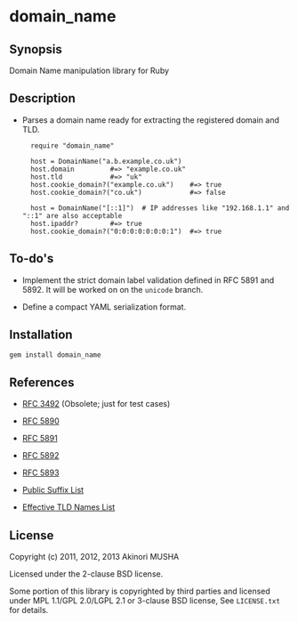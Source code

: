 domain_name
===========

Synopsis
--------

Domain Name manipulation library for Ruby

Description
-----------

* Parses a domain name ready for extracting the registered domain and
  TLD.

        require "domain_name"

        host = DomainName("a.b.example.co.uk")
        host.domain         #=> "example.co.uk"
        host.tld            #=> "uk"
        host.cookie_domain?("example.co.uk")    #=> true
        host.cookie_domain?("co.uk")            #=> false

        host = DomainName("[::1]")  # IP addresses like "192.168.1.1" and "::1" are also acceptable
        host.ipaddr?        #=> true
        host.cookie_domain?("0:0:0:0:0:0:0:1")  #=> true


To-do's
-------

* Implement the strict domain label validation defined in RFC 5891 and
  5892.  It will be worked on on the `unicode` branch.

* Define a compact YAML serialization format.

Installation
------------

	gem install domain_name

References
----------

* [RFC 3492](http://tools.ietf.org/html/rfc3492) (Obsolete; just for test cases)

* [RFC 5890](http://tools.ietf.org/html/rfc5890)

* [RFC 5891](http://tools.ietf.org/html/rfc5891)

* [RFC 5892](http://tools.ietf.org/html/rfc5892)

* [RFC 5893](http://tools.ietf.org/html/rfc5892)

* [Public Suffix List](http://publicsuffix.org/list/)

* [Effective TLD Names List](http://mxr.mozilla.org/mozilla-central/source/netwerk/dns/effective_tld_names.dat?raw=1)

License
-------

Copyright (c) 2011, 2012, 2013 Akinori MUSHA

Licensed under the 2-clause BSD license.

Some portion of this library is copyrighted by third parties and
licensed under MPL 1.1/GPL 2.0/LGPL 2.1 or 3-clause BSD license,
See `LICENSE.txt` for details.
